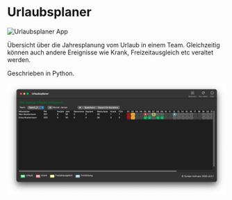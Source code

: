 # Urlaubsplaner
<img src="icons/urlaubsplaner.icns" alt="Urlaubsplaner App" />

Übersicht über die Jahresplanung vom Urlaub in einem Team. Gleichzeitig können auch andere Ereignisse wie Krank, Freizeitausgleich etc veraltet werden.

Geschrieben in Python.

![](./icons/urlaubsplaner.png)
